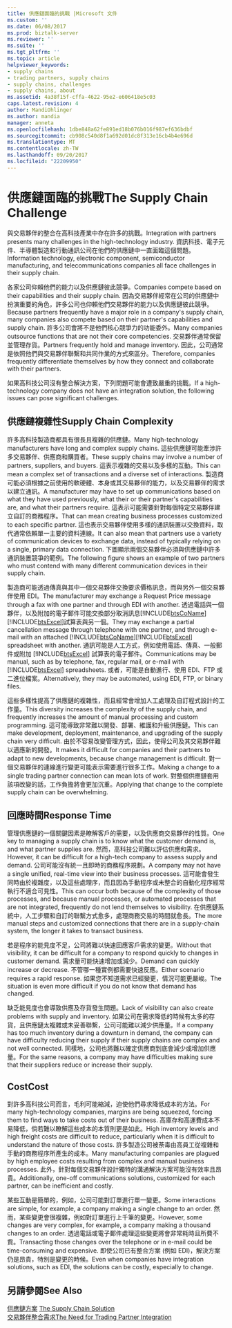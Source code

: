 ```yaml
---
title: 供應鏈面臨的挑戰 |Microsoft 文件
ms.custom: ''
ms.date: 06/08/2017
ms.prod: biztalk-server
ms.reviewer: ''
ms.suite: ''
ms.tgt_pltfrm: ''
ms.topic: article
helpviewer_keywords:
- supply chains
- trading partners, supply chains
- supply chains, challenges
- supply chains, about
ms.assetid: 4a38f15f-cffa-4622-95e2-e606418e5c03
caps.latest.revision: 4
author: MandiOhlinger
ms.author: mandia
manager: anneta
ms.openlocfilehash: 1dbe848a62fe891ed18b076b016f987ef636bdbf
ms.sourcegitcommit: cb908c540d8f1a692d01dc8f313e16cb4b4e696d
ms.translationtype: MT
ms.contentlocale: zh-TW
ms.lasthandoff: 09/20/2017
ms.locfileid: "22209950"
---
```

# <a name="the-supply-chain-challenge"></a><span data-ttu-id="37b93-102">供應鏈面臨的挑戰</span><span class="sxs-lookup"><span data-stu-id="37b93-102">The Supply Chain Challenge</span></span>
<span data-ttu-id="37b93-103">與交易夥伴的整合在高科技產業中存在許多的挑戰。</span><span class="sxs-lookup"><span data-stu-id="37b93-103">Integration with partners presents many challenges in the high-technology industry.</span></span> <span data-ttu-id="37b93-104">資訊科技、電子元件、半導體製造和行動通訊公司在他們的供應鏈中一直面臨這個問題。</span><span class="sxs-lookup"><span data-stu-id="37b93-104">Information technology, electronic component, semiconductor manufacturing, and telecommunications companies all face challenges in their supply chain.</span></span>  
  
 <span data-ttu-id="37b93-105">各家公司仰賴他們的能力以及供應鏈彼此競爭。</span><span class="sxs-lookup"><span data-stu-id="37b93-105">Companies compete based on their capabilities and their supply chain.</span></span> <span data-ttu-id="37b93-106">因為交易夥伴經常在公司的供應鏈中扮演重要的角色，許多公司也仰賴他們交易夥伴的能力以及供應鏈彼此競爭。</span><span class="sxs-lookup"><span data-stu-id="37b93-106">Because partners frequently have a major role in a company's supply chain, many companies also compete based on their partner's capabilities and supply chain.</span></span> <span data-ttu-id="37b93-107">許多公司會將不是他們核心競爭力的功能委外。</span><span class="sxs-lookup"><span data-stu-id="37b93-107">Many companies outsource functions that are not their core competencies.</span></span> <span data-ttu-id="37b93-108">交易夥伴通常保留並管理存貨。</span><span class="sxs-lookup"><span data-stu-id="37b93-108">Partners frequently hold and manage inventory.</span></span> <span data-ttu-id="37b93-109">因此，公司通常是依照他們與交易夥伴聯繫和共同作業的方式來區分。</span><span class="sxs-lookup"><span data-stu-id="37b93-109">Therefore, companies frequently differentiate themselves by how they connect and collaborate with their partners.</span></span>  
  
 <span data-ttu-id="37b93-110">如果高科技公司沒有整合解決方案，下列問題可能會遭致嚴重的挑戰。</span><span class="sxs-lookup"><span data-stu-id="37b93-110">If a high-technology company does not have an integration solution, the following issues can pose significant challenges.</span></span>  
  
## <a name="supply-chain-complexity"></a><span data-ttu-id="37b93-111">供應鏈複雜性</span><span class="sxs-lookup"><span data-stu-id="37b93-111">Supply Chain Complexity</span></span>  
 <span data-ttu-id="37b93-112">許多高科技製造商都具有很長且複雜的供應鏈。</span><span class="sxs-lookup"><span data-stu-id="37b93-112">Many high-technology manufacturers have long and complex supply chains.</span></span> <span data-ttu-id="37b93-113">這些供應鏈可能牽涉許多交易夥伴、供應商和購買者。</span><span class="sxs-lookup"><span data-stu-id="37b93-113">These supply chains may involve a number of partners, suppliers, and buyers.</span></span> <span data-ttu-id="37b93-114">這表示複雜的交易以及多樣的互動。</span><span class="sxs-lookup"><span data-stu-id="37b93-114">This can mean a complex set of transactions and a diverse set of interactions.</span></span> <span data-ttu-id="37b93-115">製造商可能必須根據之前使用的軟硬體、本身或其交易夥伴的能力，以及交易夥伴的需求以建立通訊。</span><span class="sxs-lookup"><span data-stu-id="37b93-115">A manufacturer may have to set up communications based on what they have used previously, what their or their partner's capabilities are, and what their partners require.</span></span> <span data-ttu-id="37b93-116">這表示可能需要針對每個特定交易夥伴建立自訂的商務程序。</span><span class="sxs-lookup"><span data-stu-id="37b93-116">That can mean creating business processes customized to each specific partner.</span></span> <span data-ttu-id="37b93-117">這也表示交易夥伴使用多樣的通訊裝置以交換資料，取代通常依賴單一主要的資料連線。</span><span class="sxs-lookup"><span data-stu-id="37b93-117">It can also mean that partners use a variety of communication devices to exchange data, instead of typically relying on a single, primary data connection.</span></span> <span data-ttu-id="37b93-118">下圖顯示兩個交易夥伴必須與供應鏈中許多通訊裝置競爭的範例。</span><span class="sxs-lookup"><span data-stu-id="37b93-118">The following figure shows an example of two partners who must contend with many different communication devices in their supply chain.</span></span>  
  
 <span data-ttu-id="37b93-119">製造商可能透過傳真與其中一個交易夥伴交換要求價格訊息，而與另外一個交易夥伴使用 EDI。</span><span class="sxs-lookup"><span data-stu-id="37b93-119">The manufacturer may exchange a Request Price message through a fax with one partner and through EDI with another.</span></span> <span data-ttu-id="37b93-120">透過電話與一個夥伴，以及附加的電子郵件可能交換部分取消訊息[!INCLUDE[btsCoName](../../includes/btsconame-md.md)][!INCLUDE[btsExcel](../../includes/btsexcel-md.md)]試算表與另一個。</span><span class="sxs-lookup"><span data-stu-id="37b93-120">They may exchange a partial cancellation message through telephone with one partner, and through e-mail with an attached [!INCLUDE[btsCoName](../../includes/btsconame-md.md)][!INCLUDE[btsExcel](../../includes/btsexcel-md.md)] spreadsheet with another.</span></span> <span data-ttu-id="37b93-121">通訊可能是人工方式，例如使用電話、傳真、一般郵件或附加 [!INCLUDE[btsExcel](../../includes/btsexcel-md.md)] 試算表的電子郵件。</span><span class="sxs-lookup"><span data-stu-id="37b93-121">Communications may be manual, such as by telephone, fax, regular mail, or e-mail with [!INCLUDE[btsExcel](../../includes/btsexcel-md.md)] spreadsheets.</span></span> <span data-ttu-id="37b93-122">或者，可能是自動進行、使用 EDI、FTP 或二進位檔案。</span><span class="sxs-lookup"><span data-stu-id="37b93-122">Alternatively, they may be automated, using EDI, FTP, or binary files.</span></span>  
  
 <span data-ttu-id="37b93-123">這些多樣性提高了供應鏈的複雜性，而且經常會增加人工處理及自訂程式設計的工作量。</span><span class="sxs-lookup"><span data-stu-id="37b93-123">This diversity increases the complexity of the supply chain, and frequently increases the amount of manual processing and custom programming.</span></span> <span data-ttu-id="37b93-124">這可能導致非常難以開發、部署、維護和升級供應鏈。</span><span class="sxs-lookup"><span data-stu-id="37b93-124">This can make development, deployment, maintenance, and upgrading of the supply chain very difficult.</span></span> <span data-ttu-id="37b93-125">由於不容易改變管理方式，因此，使得公司及其交易夥伴難以適應新的開發。</span><span class="sxs-lookup"><span data-stu-id="37b93-125">It makes it difficult for companies and their partners to adapt to new developments, because change management is difficult.</span></span> <span data-ttu-id="37b93-126">對一個交易夥伴的連線進行變更可能表示需要進行很多工作。</span><span class="sxs-lookup"><span data-stu-id="37b93-126">Making a change to a single trading partner connection can mean lots of work.</span></span> <span data-ttu-id="37b93-127">對整個供應鏈套用該項改變的話，工作負擔將會更加沉重。</span><span class="sxs-lookup"><span data-stu-id="37b93-127">Applying that change to the complete supply chain can be overwhelming.</span></span>  
  
## <a name="response-time"></a><span data-ttu-id="37b93-128">回應時間</span><span class="sxs-lookup"><span data-stu-id="37b93-128">Response Time</span></span>  
 <span data-ttu-id="37b93-129">管理供應鏈的一個關鍵因素是瞭解客戶的需要，以及供應商交易夥伴的性質。</span><span class="sxs-lookup"><span data-stu-id="37b93-129">One key to managing a supply chain is to know what the customer demand is, and what partner supplies are.</span></span> <span data-ttu-id="37b93-130">然而，高科技公司難以評估供應和需求。</span><span class="sxs-lookup"><span data-stu-id="37b93-130">However, it can be difficult for a high-tech company to assess supply and demand.</span></span> <span data-ttu-id="37b93-131">公司可能沒有統一且即時的商務程序規劃。</span><span class="sxs-lookup"><span data-stu-id="37b93-131">A company may not have a single unified, real-time view into their business processes.</span></span> <span data-ttu-id="37b93-132">這可能會發生同時由於複雜度，以及這些處理序，而且因為手動程序或未整合的自動化程序經常執行不適合可見性。</span><span class="sxs-lookup"><span data-stu-id="37b93-132">This can occur both because of the complexity of those processes, and because manual processes, or automated processes that are not integrated, frequently do not lend themselves to visibility.</span></span> <span data-ttu-id="37b93-133">在供應鏈系統中，人工步驟和自訂的聯繫方式愈多，處理商務交易的時間就愈長。</span><span class="sxs-lookup"><span data-stu-id="37b93-133">The more manual steps and customized connections that there are in a supply-chain system, the longer it takes to transact business.</span></span>  
  
 <span data-ttu-id="37b93-134">若是程序的能見度不足，公司將難以快速回應客戶需求的變更。</span><span class="sxs-lookup"><span data-stu-id="37b93-134">Without that visibility, it can be difficult for a company to respond quickly to changes in customer demand.</span></span> <span data-ttu-id="37b93-135">需求量可能快速增加或減少。</span><span class="sxs-lookup"><span data-stu-id="37b93-135">Demand can quickly increase or decrease.</span></span> <span data-ttu-id="37b93-136">不管哪一種實例都需要快速反應。</span><span class="sxs-lookup"><span data-stu-id="37b93-136">Either scenario requires a rapid response.</span></span> <span data-ttu-id="37b93-137">如果您不知道需求已經變更，情況可能更嚴峻。</span><span class="sxs-lookup"><span data-stu-id="37b93-137">The situation is even more difficult if you do not know that demand has changed.</span></span>  
  
 <span data-ttu-id="37b93-138">缺乏能見度也會導致供應及存貨發生問題。</span><span class="sxs-lookup"><span data-stu-id="37b93-138">Lack of visibility can also create problems with supply and inventory.</span></span> <span data-ttu-id="37b93-139">如果公司在需求降低的時候有太多的存貨，且供應鏈太複雜或未妥善聯繫，公司可能難以減少供應量。</span><span class="sxs-lookup"><span data-stu-id="37b93-139">If a company has too much inventory during a downturn in demand, the company can have difficulty reducing their supply if their supply chains are complex and not well connected.</span></span> <span data-ttu-id="37b93-140">同樣地，公司也將難以確定供應商到底會減少或增加供應量。</span><span class="sxs-lookup"><span data-stu-id="37b93-140">For the same reasons, a company may have difficulties making sure that their suppliers reduce or increase their supply.</span></span>  
  
## <a name="cost"></a><span data-ttu-id="37b93-141">Cost</span><span class="sxs-lookup"><span data-stu-id="37b93-141">Cost</span></span>  
 <span data-ttu-id="37b93-142">對許多高科技公司而言，毛利可能縮減，迫使他們尋求降低成本的方法。</span><span class="sxs-lookup"><span data-stu-id="37b93-142">For many high-technology companies, margins are being squeezed, forcing them to find ways to take costs out of their business.</span></span> <span data-ttu-id="37b93-143">高庫存和高運費成本不易降低，倘若難以瞭解這些成本的本質則更是如此。</span><span class="sxs-lookup"><span data-stu-id="37b93-143">High inventory levels and high freight costs are difficult to reduce, particularly when it is difficult to understand the nature of those costs.</span></span> <span data-ttu-id="37b93-144">許多製造公司被荼毒由高員工從複雜和手動的商務程序所產生的成本。</span><span class="sxs-lookup"><span data-stu-id="37b93-144">Many manufacturing companies are plagued by high employee costs resulting from complex and manual business processes.</span></span> <span data-ttu-id="37b93-145">此外，針對每個交易夥伴設計獨特的溝通解決方案可能沒有效率且昂貴。</span><span class="sxs-lookup"><span data-stu-id="37b93-145">Additionally, one-off communications solutions, customized for each partner, can be inefficient and costly.</span></span>  
  
 <span data-ttu-id="37b93-146">某些互動是簡單的，例如，公司可能對訂單進行單一變更。</span><span class="sxs-lookup"><span data-stu-id="37b93-146">Some interactions are simple, for example, a company making a single change to an order.</span></span> <span data-ttu-id="37b93-147">然而，某些變更會很複雜，例如對訂單進行上千筆的變更。</span><span class="sxs-lookup"><span data-stu-id="37b93-147">However, some changes are very complex, for example, a company making a thousand changes to an order.</span></span> <span data-ttu-id="37b93-148">透過電話或電子郵件處理這些變更將會非常耗時且所費不貲。</span><span class="sxs-lookup"><span data-stu-id="37b93-148">Transacting those changes over the telephone or in e-mail could be time-consuming and expensive.</span></span> <span data-ttu-id="37b93-149">即使公司已有整合方案 (例如 EDI)，解決方案仍是昂貴，特別是變更的時候。</span><span class="sxs-lookup"><span data-stu-id="37b93-149">Even when companies have integration solutions, such as EDI, the solutions can be costly, especially to change.</span></span>  
  
## <a name="see-also"></a><span data-ttu-id="37b93-150">另請參閱</span><span class="sxs-lookup"><span data-stu-id="37b93-150">See Also</span></span>  
 <span data-ttu-id="37b93-151">[供應鏈方案](../../adapters-and-accelerators/accelerator-rosettanet/the-supply-chain-solution.md) </span><span class="sxs-lookup"><span data-stu-id="37b93-151">[The Supply Chain Solution](../../adapters-and-accelerators/accelerator-rosettanet/the-supply-chain-solution.md) </span></span>  
 [<span data-ttu-id="37b93-152">交易夥伴整合需求</span><span class="sxs-lookup"><span data-stu-id="37b93-152">The Need for Trading Partner Integration</span></span>](../../adapters-and-accelerators/accelerator-rosettanet/the-need-for-trading-partner-integration.md)
